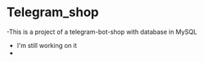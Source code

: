 # Telegram_shop
-This is a project of a telegram-bot-shop with database in MySQL
- I'm still working on it
-
